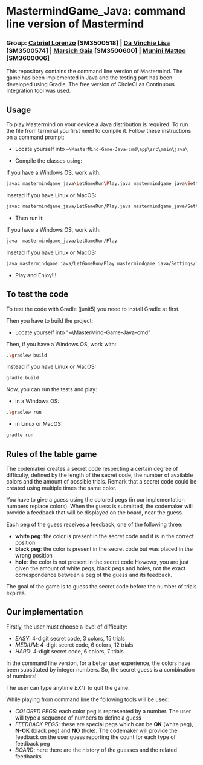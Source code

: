 # MastermindGame_Java: command line version of Mastermind
### Group: [Cabriel Lorenzo](https://github.com/lcabriel) [SM3500518] | [Da Vinchie Lisa](https://github.com/LisaDaVinchie) [SM3500574] | [Marsich Gaia](https://github.com/gmarsich) [SM3500600] | [Munini Matteo](https://github.com/mmunini99) [SM3600006]

This repository contains the command line version of Mastermind. The game has been implemented in Java and the testing part has been developed using Gradle. The free version of CircleCI as Continuous Integration tool was used.


## Usage

To play Mastermind on your device a Java distribution is required. To run the file from terminal you first need to compile it. Follow these instructions on a command prompt:

* Locate yourself into `~\MasterMind-Game-Java-cmd\app\src\main\java\`

* Compile the classes using:

If you have a Windows OS, work with: 
```bash
javac mastermindgame_java\LetGameRun\Play.java mastermindgame_java\Settings\*.java
```

Insetad if you have Linux or MacOS: 
```bash
javac mastermindgame_java/LetGameRun/Play.java mastermindgame_java/Settings/*.java
```

* Then run it:

If you have a Windows OS, work with: 
```bash
java  mastermindgame_java/LetGameRun/Play
```

Insetad if you have Linux or MacOS: 
```bash
java mastermindgame_java/LetGameRun/Play mastermindgame_java/Settings/*
```

* Play and Enjoy!!!


## To test the code

 To test the code with Gradle (junit5) you need to install Gradle at first. 

 Then you have to build the project:

 * Locate yourself into "~\MasterMind-Game-Java-cmd"

Then, if you have a Windows OS, work with:

```bash
.\gradlew build
```
instead if you have Linux or MacOS:

```bash
gradle build
```
Now, you can run the tests and play:

* in a Windows OS:
  
```bash
.\gradlew run
```
* in Linux or MacOS:

```bash
gradle run
```


## Rules of the table game

The codemaker creates a secret code respecting a certain degree of difficulty, defined by the length of the secret code, the number of available colors and the amount of possible trials. Remark that a secret code could be created using multiple times the same color. 

You have to give a guess using the colored pegs (in our implementation numbers replace colors). When the guess is submitted, the codemaker will provide a feedback that will be displayed on the board, near the guess.

Each peg of the guess receives a feedback, one of the following three:
- **white peg**: the color is present in the secret code and it is in the correct position
- **black peg**: the color is present in the secret code but was placed in the wrong position
- **hole**: the color is not present in the secret code
However, you are just given the amount of white pegs, black pegs and holes, not the exact correspondence between a peg of the guess and its feedback.

The goal of the game is to guess the secret code before the number of trials expires.


## Our implementation

Firstly, the user must choose a level of difficulty:
- *EASY*: 4-digit secret code, 3 colors, 15 trials
- *MEDIUM*: 4-digit secret code, 6 colors, 12 trials
- *HARD*: 4-digit secret code, 6 colors, 7 trials

In the command line version, for a better user experience, the colors have been substituted by integer numbers. So, the secret guess is a combination of numbers!

The user can type anytime *EXIT* to quit the game.


While playing from command line the following tools will be used:

* *COLORED PEGS*: each color peg is represented by a number. The user will type a sequence of numbers to define a guess
* *FEEDBACK PEGS*: these are special pegs which can be  **OK** (white peg), **N-OK** (black peg) and  **NO** (hole). The codemaker will provide the feedback on the user guess reporting the count for each type of feedback peg
* *BOARD*: here there are the history of the guesses and the related feedbacks


